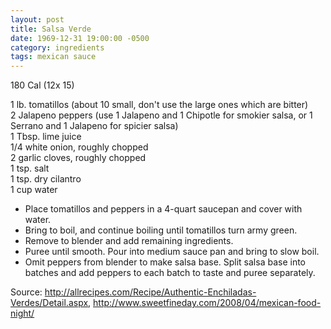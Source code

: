 ```yaml
---
layout: post
title: Salsa Verde
date: 1969-12-31 19:00:00 -0500
category: ingredients
tags: mexican sauce
---
```

180 Cal (12x 15)

1 lb. tomatillos (about 10 small, don't use the large ones which are bitter)  
2 Jalapeno peppers (use 1 Jalapeno and 1 Chipotle for smokier salsa, or 1 Serrano and 1 Jalapeno for spicier salsa)  
1 Tbsp. lime juice  
1/4 white onion, roughly chopped  
2 garlic cloves, roughly chopped  
1 tsp. salt  
1 tsp. dry cilantro  
1 cup water  

* Place tomatillos and peppers in a 4-quart saucepan and cover with water.
* Bring to boil, and continue boiling until tomatillos turn army green.
* Remove to blender and add remaining ingredients.
* Puree until smooth.  Pour into medium sauce pan and bring to slow boil.
* Omit peppers from blender to make salsa base.  Split salsa base into batches and add peppers to each batch to taste and puree separately.

Source: <http://allrecipes.com/Recipe/Authentic-Enchiladas-Verdes/Detail.aspx>, <http://www.sweetfineday.com/2008/04/mexican-food-night/>
